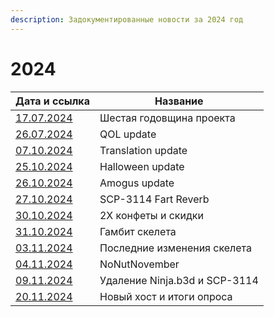 ```yaml
---
description: Задокументированные новости за 2024 год
---
```


# 2024

| Дата и ссылка               | Название                      |
| --------------------------- | ----------------------------- |
| [17.07.2024](17.07.2024.md) | Шестая годовщина проекта      |
| [26.07.2024](26.07.2024.md) | QOL update                    |
| [07.10.2024](07.10.2024.md) | Translation update            |
| [25.10.2024](25.10.2024.md) | Halloween update              |
| [26.10.2024](26.10.2024.md) | Amogus update                 |
| [27.10.2024](27.10.2024.md) | SCP-3114 Fart Reverb          |
| [30.10.2024](30.10.2024.md) | 2X конфеты и скидки           |
| [31.10.2024](31.10.2024.md) | Гамбит скелета                |
| [03.11.2024](03.11.2024.md) | Последние изменения скелета   |
| [04.11.2024](04.11.2024.md) | NoNutNovember                 |
| [09.11.2024](09.11.2024.md) | Удаление Ninja.b3d и SCP-3114 |
| [20.11.2024](20.11.2024.md) | Новый хост и итоги опроса     |
